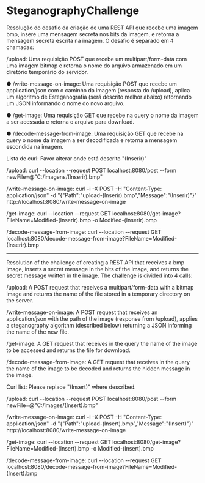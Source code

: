 # SteganographyChallenge

Resolução do desafio da criação de uma REST API que recebe uma imagem bmp, insere uma mensagem secreta nos bits da imagem, e retorna a mensagem secreta escrita na imagem.
O desafio é separado em 4 chamadas:

/upload: Uma requisição POST que recebe um multipart/form-data com uma
imagem bitmap e retorna o nome do arquivo armazenado em um diretório
temporário do servidor.

● /write-message-on-image: Uma requisição POST que recebe um
application/json com o caminho da imagem (resposta do /upload), aplica um
algoritmo de Esteganografia (será descrito melhor abaixo) retornando um JSON
informando o nome do novo arquivo.

● /get-image: Uma requisição GET que recebe na query o nome da imagem a ser
acessada e retorna o arquivo para download.

● /decode-message-from-image: Uma requisição GET que recebe na query o nome
da imagem a ser decodificada e retorna a mensagem escondida na imagem.

Lista de curl:
Favor alterar onde está descrito "(Inserir)"

/upload:
curl --location --request POST localhost:8080/post --form newFile=@"C:/imagens/(Inserir).bmp"

/write-message-on-image:
curl -i -X POST -H "Content-Type: application/json" -d  "{\"Path\":\"upload-(Inserir).bmp\",\"Message\":\"(Inserir)\"}" http://localhost:8080/write-message-on-image

/get-image:	
curl --location --request GET localhost:8080/get-image?FileName=Modified-(Inserir).bmp -o Modified-(Inserir).bmp

/decode-message-from-image:
curl --location --request GET localhost:8080/decode-message-from-image?FileName=Modified-(Inserir).bmp

_______________________________________________________________________________________________________________

Resolution of the challenge of creating a REST API that receives a bmp image, inserts a secret message in the bits of the image, and returns the secret message written in the image. The challenge is divided into 4 calls:

/upload: A POST request that receives a multipart/form-data with a bitmap image and returns the name of the file stored in a temporary directory on the server.

/write-message-on-image: A POST request that receives an application/json with the path of the image (response from /upload), applies a steganography algorithm (described below) returning a JSON informing the name of the new file.

/get-image: A GET request that receives in the query the name of the image to be accessed and returns the file for download.

/decode-message-from-image: A GET request that receives in the query the name of the image to be decoded and returns the hidden message in the image.

Curl list: Please replace "(Insert)" where described.

/upload: curl --location --request POST localhost:8080/post --form newFile=@"C:/images/(Insert).bmp"

/write-message-on-image: curl -i -X POST -H "Content-Type: application/json" -d "{"Path":"upload-(Insert).bmp","Message":"(Insert)"}" http://localhost:8080/write-message-on-image

/get-image: curl --location --request GET localhost:8080/get-image?FileName=Modified-(Insert).bmp -o Modified-(Insert).bmp

/decode-message-from-image: curl --location --request GET localhost:8080/decode-message-from-image?FileName=Modified-(Insert).bmp



